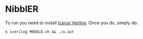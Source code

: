 # NibblER

To run you need to install [Icarus Verilog](https://github.com/steveicarus/iverilog). Once you do, simply do:
```
$ iverilog MODULE.vh && ./a.out 
```
